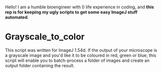 Hello! I am a humble bioengineer with 0 life experience in coding, and **this rep is for keeping my ugly scripts to get some easy ImageJ stuff automated**.

# Grayscale_to_color 
This script was written for ImageJ 1.54d. If the output of your microscope is a grayscale image and you'd like it to be coloured in red, green or blue, this script will enable you to batch-process a folder of images and create an output folder containing the result.
